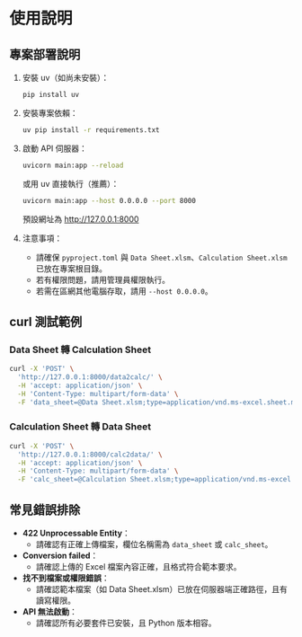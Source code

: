 # 使用說明

## 專案部署說明

1. 安裝 uv（如尚未安裝）：
   ```bash
   pip install uv
   ```
2. 安裝專案依賴：
   ```bash
   uv pip install -r requirements.txt
   ```
3. 啟動 API 伺服器：
   ```bash
   uvicorn main:app --reload
   ```
   或用 uv 直接執行（推薦）：
   ```bash
   uvicorn main:app --host 0.0.0.0 --port 8000
   ```
   預設網址為 http://127.0.0.1:8000

4. 注意事項：
   - 請確保 `pyproject.toml` 與 `Data Sheet.xlsm`、`Calculation Sheet.xlsm` 已放在專案根目錄。
   - 若有權限問題，請用管理員權限執行。
   - 若需在區網其他電腦存取，請用 `--host 0.0.0.0`。

## curl 測試範例

### Data Sheet 轉 Calculation Sheet
```bash
curl -X 'POST' \
  'http://127.0.0.1:8000/data2calc/' \
  -H 'accept: application/json' \
  -H 'Content-Type: multipart/form-data' \
  -F 'data_sheet=@Data Sheet.xlsm;type=application/vnd.ms-excel.sheet.macroEnabled.12'
```

### Calculation Sheet 轉 Data Sheet
```bash
curl -X 'POST' \
  'http://127.0.0.1:8000/calc2data/' \
  -H 'accept: application/json' \
  -H 'Content-Type: multipart/form-data' \
  -F 'calc_sheet=@Calculation Sheet.xlsm;type=application/vnd.ms-excel.sheet.macroEnabled.12'
```

## 常見錯誤排除

- **422 Unprocessable Entity**：
  - 請確認有正確上傳檔案，欄位名稱需為 `data_sheet` 或 `calc_sheet`。
- **Conversion failed**：
  - 請確認上傳的 Excel 檔案內容正確，且格式符合範本要求。
- **找不到檔案或權限錯誤**：
  - 請確認範本檔案（如 Data Sheet.xlsm）已放在伺服器端正確路徑，且有讀寫權限。
- **API 無法啟動**：
  - 請確認所有必要套件已安裝，且 Python 版本相容。